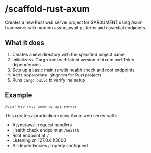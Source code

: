 # /scaffold-rust-axum

Creates a new Rust web server project for $ARGUMENT using Axum framework with modern async/await patterns and essential endpoints.

## What it does

1. Creates a new directory with the specified project name
2. Initializes a Cargo.toml with latest version of Axum and Tokio dependencies
3. Sets up a basic main.rs with health check and root endpoints
4. Adds appropriate .gitignore for Rust projects
5. Runs `cargo build` to verify the setup

## Example

```
/scaffold-rust-axum my-api-server
```

This creates a production-ready Axum web server with:

- Async/await request handlers
- Health check endpoint at `/health`
- Root endpoint at `/`
- Listening on 127.0.0.1:3000
- All dependencies properly configured
